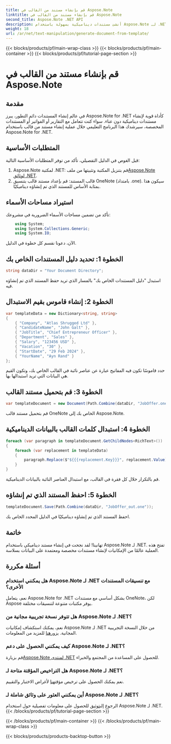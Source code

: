 ```yaml
---
title: قم بإنشاء مستند من القالب في Aspose.Note
linktitle: قم بإنشاء مستند من القالب في Aspose.Note
second_title: Aspose.Note .NET API
description: أنشئ مستندات ديناميكية بسهولة باستخدام Aspose.Note لـ .NET. اتبع دليلنا خطوة بخطوة لإنشاء مستندات مخصصة ومعتمدة على البيانات.
weight: 18
url: /ar/net/text-manipulation/generate-document-from-template/
---
```


{{< blocks/products/pf/main-wrap-class >}}
{{< blocks/products/pf/main-container >}}
{{< blocks/products/pf/tutorial-page-section >}}

# قم بإنشاء مستند من القالب في Aspose.Note

## مقدمة
في عالم إنشاء المستندات دائم التطور، يبرز Aspose.Note for .NET كأداة قوية لإنشاء مستندات ديناميكية دون عناء. سواء كنت تتعامل مع التقارير أو الفواتير أو المستندات المخصصة، سيرشدك هذا البرنامج التعليمي خلال عملية إنشاء مستند من قالب باستخدام Aspose.Note for .NET.
## المتطلبات الأساسية
قبل الغوص في الدليل التفصيلي، تأكد من توفر المتطلبات الأساسية التالية:
1.  Aspose.Note لمكتبة .NET: قم بتنزيل المكتبة وتثبيتها من ملف[Aspose.Note لوثائق .NET](https://reference.aspose.com/note/net/).
2. قالب المستند: قم بإعداد مستند قالب بتنسيق OneNote (بامتداد .one). سيكون هذا بمثابة الأساس للمستند الذي تم إنشاؤه ديناميكيًا.
## استيراد مساحات الأسماء
تأكد من تضمين مساحات الأسماء الضرورية في مشروعك:
```csharp
    using System;
    using System.Collections.Generic;
    using System.IO;
```
الآن، دعونا نقسم كل خطوة في الدليل.
## الخطوة 1: تحديد دليل المستندات الخاص بك
```csharp
string dataDir = "Your Document Directory";
```
استبدل "دليل المستندات الخاص بك" بالمسار الذي تريد حفظ المستند الذي تم إنشاؤه فيه.
## الخطوة 2: إنشاء قاموس بقيم الاستبدال
```csharp
var templateData = new Dictionary<string, string>
{
    { "Company", "Atlas Shrugged Ltd" },
    { "CandidateName", "John Galt" },
    { "JobTitle", "Chief Entrepreneur Officer" },
    { "Department", "Sales" },
    { "Salary", "123456 USD" },
    { "Vacation", "30" },
    { "StartDate", "29 Feb 2024" },
    { "YourName", "Ayn Rand" }
};
```
حدد قاموسًا تكون فيه المفاتيح عبارة عن عناصر نائبة في القالب الخاص بك، وتكون القيم هي البيانات التي تريد استبدالها بها.

## الخطوة 3: قم بتحميل مستند القالب
```csharp
var templateDocument = new Document(Path.Combine(dataDir, "JobOffer.one"));
```
قم بتحميل مستند قالب OneNote الخاص بك إلى Aspose.Note.

## الخطوة 4: استبدال كلمات القالب بالبيانات الديناميكية
```csharp
foreach (var paragraph in templateDocument.GetChildNodes<RichText>())
{
    foreach (var replacement in templateData)
    {
        paragraph.Replace($"${{{replacement.Key}}}", replacement.Value);
    }
}
```
قم بالتكرار خلال كل فقرة في القالب، مع استبدال العناصر النائبة بالبيانات الديناميكية.

## الخطوة 5: احفظ المستند الذي تم إنشاؤه
```csharp
templateDocument.Save(Path.Combine(dataDir, "JobOffer_out.one"));
```
احفظ المستند الذي تم إنشاؤه ديناميكيًا في الدليل المحدد الخاص بك.

## خاتمة
تهانينا! لقد نجحت في إنشاء مستند ديناميكي باستخدام Aspose.Note لـ .NET. تفتح هذه العملية عالمًا من الإمكانيات لإنشاء مستندات مخصصة ومعتمدة على البيانات بسلاسة.

## أسئلة مكررة
### هل يمكنني استخدام Aspose.Note لـ .NET مع تنسيقات المستندات الأخرى؟
نعم، يتعامل Aspose.Note for .NET بشكل أساسي مع مستندات OneNote، لكن Aspose يوفر مكتبات متنوعة لتنسيقات مختلفة.
### هل تتوفر نسخة تجريبية مجانية من Aspose.Note لـ .NET؟
نعم، يمكنك استكشاف إمكانيات Aspose.Note لـ .NET من خلال النسخة التجريبية المجانية. يزور[هنا](https://releases.aspose.com/) للمزيد من المعلومات.
### كيف يمكنني الحصول على دعم Aspose.Note لـ .NET؟
 قم بزيارة[Aspose.Note لمنتدى .NET](https://forum.aspose.com/c/note/28) للحصول على المساعدة من المجتمع والخبراء.
### هل التراخيص المؤقتة متاحة لـ Aspose.Note لـ .NET؟
 نعم يمكنك الحصول على ترخيص مؤقت[هنا](https://purchase.aspose.com/temporary-license/) لأغراض الاختبار والتقييم.
### أين يمكنني العثور على وثائق شاملة لـ Aspose.Note لـ .NET؟
 الرجوع إلى[توثيق](https://reference.aspose.com/note/net/) للحصول على معلومات تفصيلية حول استخدام Aspose.Note لـ .NET.
{{< /blocks/products/pf/tutorial-page-section >}}

{{< /blocks/products/pf/main-container >}}
{{< /blocks/products/pf/main-wrap-class >}}

{{< blocks/products/products-backtop-button >}}
